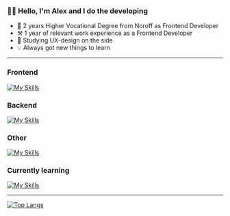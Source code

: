 ### 👋🏼 Hello, I'm Alex and I do the developing

- 📖 2 years Higher Vocational Degree from Noroff as Frontend Developer
- ⚒️ 1 year of relevant work experience as a Frontend Developer
- 🍂 Studying UX-design on the side
- 💡 Always got new things to learn

---

### Frontend
[![My Skills](https://skillicons.dev/icons?i=js,html,css,sass,jest,cypress,bootstrap,tailwind,git,svelte,react,nextjs,ts&perline=4)](https://skillicons.dev)

### Backend
[![My Skills](https://skillicons.dev/icons?i=nodejs,express,mysql,mongodb,graphql,postgresql&perline=4)](https://skillicons.dev)

### Other
[![My Skills](https://skillicons.dev/icons?i=figma,ai,pr,ae,ps,postman,wordpress,webflow&perline=4)](https://skillicons.dev)

### Currently learning
[![My Skills](https://skillicons.dev/icons?i=docker,kubernetes)](https://skillicons.dev)

---

[![Top Langs](https://github-readme-stats.vercel.app/api/top-langs/?username=alexdalene&layout=compact&theme=transparent)](https://github.com/alexdalene/)
